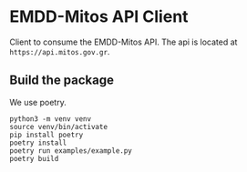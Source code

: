 
# EMDD-Mitos API Client

Client to consume the EMDD-Mitos API. The api is located at `https://api.mitos.gov.gr`.

## Build the package

We use poetry. 

```
python3 -m venv venv
source venv/bin/activate
pip install poetry
poetry install
poetry run examples/example.py
poetry build
```
